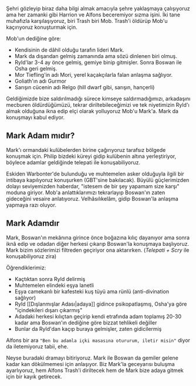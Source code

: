 ---
---  
  
Şehri gözleyip biraz daha bilgi almak amacıyla şehre yaklaşmaya çalışıyoruz ama her zamanki gibi Harrion ve Alfons beceremiyor sızma işini. İki tane muhafızla karşılaşıyoruz, biri Trash biri Mob. Trash'i öldürüp Mob'u kaçırıyoruz konuşturmak için.  
  
Mob'un dediğine göre:  
- Kendisinin de dâhil olduğu tarafın lideri Mark.  
- Mark da dışarıdan gelmiş zamanında ama sözü dinlenen biri olmuş.  
- Ryld'lar 3-4 ay önce gelmiş, gemiye binip gitmişler. Sonra Boswan ile Osha geri gelmiş.  
- Mor Tiefling'in adı Mori, yerel kaçakçılarla falan anlaşma sağlıyor.  
- Goliath'ın adı Gurmor  
- Sarışın cücenin adı Relgo (hill dwarf gibi, sarışın, hançerli)  
  
Geldiğimizde bize saldırılmadığı sürece kimseye saldırmadığımızı, arkadaşını mecburen öldürdüğümüzü, tekrar diriltebileceğimizi ve tek niyetimizin Ryld'ı almak olduğuna ikna edip elçi olarak yolluyoruz Mob'u Mark'a. Mark da konuşmayı kabul ediyor.  
  
## Mark Adam mıdır?  
  
Mark'ı ormandaki kulübelerden birine çağırıyoruz tarafsız bölgede konuşmak için. Philip bizdeki küreyi gidip kulübenin altına yerleştiriyor, böylece adamlar geldiğinde telepati ile konuşabiliyoruz.  
  
Eskiden Warbonter'de bulunduğu ve muhtemelen asker olduğuyla ilgili bir intibaya kapılıyoruz konuşurken (GBT'sine bakılacak). Büyülü güçlerimizden dolayı seviyemizden haberdar, "istesem de bir şey yapamam size karşı" moduna giriyor. Mob'a anlattıklarımızı tekrarlayıp Boswan'ın zaten gideceğini vesaire anlatıyoruz. Velhâsılıkelâm, gidip Boswan'la anlaşma yapmaya razı oluyor.  
  
## Mark Adamdır  
  
Mark, Boswan'ın mekânına girince önce boğazına kılıç dayanıyor ama sonra iknâ edip ve odadan diğer herkesi çıkarıp Boswan'la konuşmaya başlıyoruz. Mark bizim sözlerimizi filtreden geçiriyor ona aktarırken. (*Telepati + Scry* ile konuşabiliyoruz zira)  
  
Öğrendiklerimiz:  
- Kaçtıktan sonra Ryld delirmiş  
- Muhtemelen elindeki eşya lanetli  
- Eşya camekanlı bir kafesteki kuş tüyü ama rünlü (anti-divination sağlıyor)  
- Ryld [[Dışlanmışlar Adası|adaya]] gidince psikopatlaşmış, Osha'ya göre "içindekileri dışarı çıkarmış"  
- Adadaki herkesi kılıçtan geçirip kendi etrafında adam toplamış 20-30 kadar ama Boswan'ın dediğine göre bizzat tehlikeli değiller  
- Bunlar da Ryld'dan kaçıp buraya gelmişler, zaten gidicilermiş  
  
Alfons bir ara `"Ben bu adamla içki masasına otururum, iletir misin"` diyor da iletemiyoruz tabii, ehe.  
  
Neyse buradaki dramayı bitiriyoruz. Mark ile Boswan da gemiler gelene kadar kan dökülmemesi için anlaşıyor. Biz Mark'la geceyarısı buluşma ayarlıyoruz, hem  Alfons Trash'i diriltecek hem de Mark bize adaya gitmek için bir kayık getirecek.